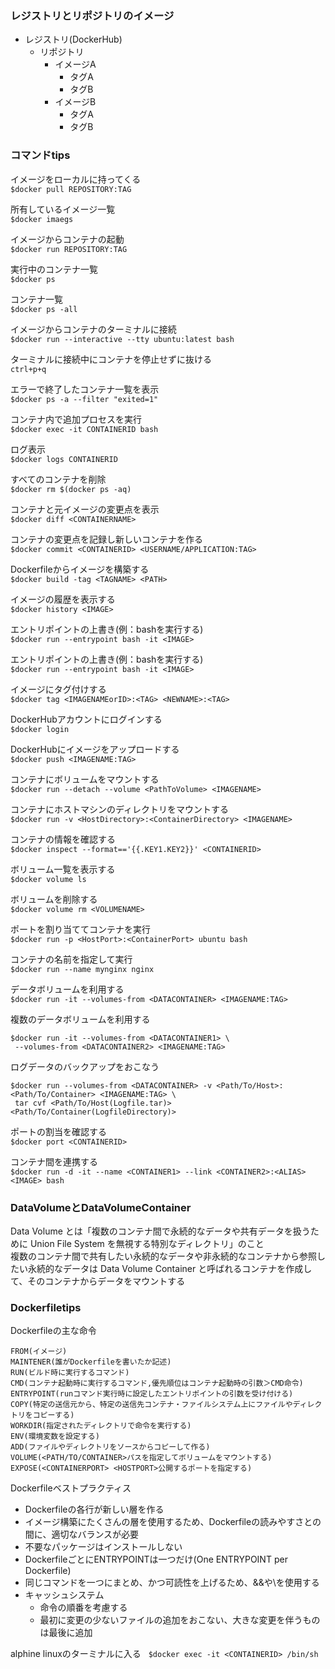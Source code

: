 ### レジストリとリポジトリのイメージ

- レジストリ(DockerHub)
    - リポジトリ
        - イメージA
            - タグA
            - タグB
        - イメージB
            - タグA
            - タグB

### コマンドtips

イメージをローカルに持ってくる  
`$docker pull REPOSITORY:TAG`

所有しているイメージ一覧  
`$docker imaegs`

イメージからコンテナの起動  
`$docker run REPOSITORY:TAG`

実行中のコンテナ一覧  
`$docker ps`

コンテナ一覧  
`$docker ps -all`

イメージからコンテナのターミナルに接続  
`$docker run --interactive --tty ubuntu:latest bash`

ターミナルに接続中にコンテナを停止せずに抜ける  
`ctrl+p+q`

エラーで終了したコンテナ一覧を表示  
`$docker ps -a --filter "exited=1"`

コンテナ内で追加プロセスを実行    
`$docker exec -it CONTAINERID bash`

ログ表示  
`$docker logs CONTAINERID`

すべてのコンテナを削除  
`$docker rm $(docker ps -aq)`

コンテナと元イメージの変更点を表示  
`$docker diff <CONTAINERNAME>`

コンテナの変更点を記録し新しいコンテナを作る  
`$docker commit <CONTAINERID> <USERNAME/APPLICATION:TAG>`

Dockerfileからイメージを構築する  
`$docker build -tag <TAGNAME> <PATH>`  

イメージの履歴を表示する  
`$docker history <IMAGE>`  

エントリポイントの上書き(例：bashを実行する)  
`$docker run --entrypoint bash -it <IMAGE>`  

エントリポイントの上書き(例：bashを実行する)  
`$docker run --entrypoint bash -it <IMAGE>`  

イメージにタグ付けする  
`$docker tag <IMAGENAMEorID>:<TAG> <NEWNAME>:<TAG>`  

DockerHubアカウントにログインする  
`$docker login`  

DockerHubにイメージをアップロードする  
`$docker push <IMAGENAME:TAG>`  
  
コンテナにボリュームをマウントする  
`$docker run --detach --volume <PathToVolume> <IMAGENAME>` 

コンテナにホストマシンのディレクトリをマウントする  
`$docker run -v <HostDirectory>:<ContainerDirectory> <IMAGENAME>` 

コンテナの情報を確認する  
`$docker inspect --format=='{{.KEY1.KEY2}}' <CONTAINERID>`  

ボリューム一覧を表示する  
`$docker volume ls`  

ボリュームを削除する  
`$docker volume rm <VOLUMENAME>`  

ポートを割り当ててコンテナを実行  
`$docker run -p <HostPort>:<ContainerPort> ubuntu bash`  

コンテナの名前を指定して実行  
`$docker run --name mynginx nginx`  

データボリュームを利用する  
`$docker run -it --volumes-from <DATACONTAINER> <IMAGENAME:TAG>`  

複数のデータボリュームを利用する  
```
$docker run -it --volumes-from <DATACONTAINER1> \
 --volumes-from <DATACONTAINER2> <IMAGENAME:TAG>
 ```

ログデータのバックアップをおこなう 
``` 
$docker run --volumes-from <DATACONTAINER> -v <Path/To/Host>:<Path/To/Container> <IMAGENAME:TAG> \
 tar cvf <Path/To/Host(Logfile.tar)> <Path/To/Container(LogfileDirectory)>
```
ポートの割当を確認する  
`$docker port <CONTAINERID>`  

コンテナ間を連携する  
`$docker run -d -it --name <CONTAINER1> --link <CONTAINER2>:<ALIAS> <IMAGE> bash`  

### DataVolumeとDataVolumeContainer
Data Volume とは「複数のコンテナ間で永続的なデータや共有データを扱うために Union File System を無視する特別なディレクトリ」のこと  
複数のコンテナ間で共有したい永続的なデータや非永続的なコンテナから参照したい永続的なデータは Data Volume Container と呼ばれるコンテナを作成して、そのコンテナからデータをマウントする  

### Dockerfiletips

Dockerfileの主な命令
```
FROM(イメージ)
MAINTENER(誰がDockerfileを書いたか記述)
RUN(ビルド時に実行するコマンド)
CMD(コンテナ起動時に実行するコマンド,優先順位はコンテナ起動時の引数＞CMD命令)
ENTRYPOINT(runコマンド実行時に設定したエントリポイントの引数を受け付ける)
COPY(特定の送信元から、特定の送信先コンテナ・ファイルシステム上にファイルやディレクトリをコピーする)
WORKDIR(指定されたディレクトリで命令を実行する)
ENV(環境変数を設定する)
ADD(ファイルやディレクトリをソースからコピーして作る)
VOLUME(<PATH/TO/CONTAINER>パスを指定してボリュームをマウントする)
EXPOSE(<CONTAINERPORT> <HOSTPORT>公開するポートを指定する)
```

Dockerfileベストプラクティス
- Dockerfileの各行が新しい層を作る
- イメージ構築にたくさんの層を使用するため、Dockerfileの読みやすさとの間に、適切なバランスが必要
- 不要なパッケージはインストールしない
- DockerfileごとにENTRYPOINTは一つだけ(One ENTRYPOINT per Dockerfile)
- 同じコマンドを一つにまとめ、かつ可読性を上げるため、&&や\を使用する
- キャッシュシステム
    - 命令の順番を考慮する
    - 最初に変更の少ないファイルの追加をおこない、大きな変更を伴うものは最後に追加

alphine linuxのターミナルに入る  
`$docker exec -it <CONTAINERID> /bin/sh`  
